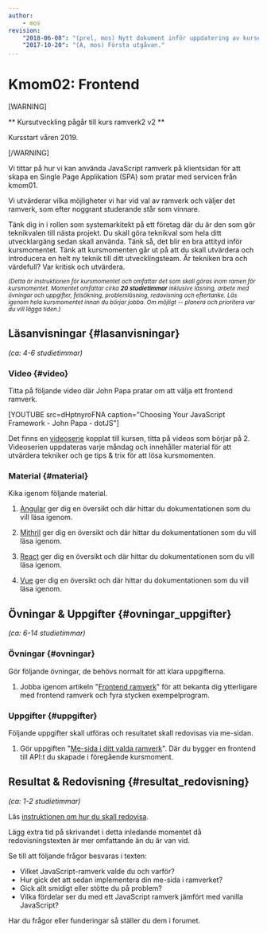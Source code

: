 ```yaml
---
author:
    - mos
revision:
    "2018-06-08": "(prel, mos) Nytt dokument inför uppdatering av kursen."
    "2017-10-20": "(A, mos) Första utgåvan."
...
```

Kmom02: Frontend
==================================

[WARNING]

** Kursutveckling pågår till kurs ramverk2 v2 **

Kursstart våren 2019.

[/WARNING]

Vi tittar på hur vi kan använda JavaScript ramverk på klientsidan för att skapa en Single Page Applikation (SPA) som pratar med servicen från kmom01.

Vi utvärderar vilka möjligheter vi har vid val av ramverk och väljer det ramverk, som efter noggrant studerande står som vinnare.



<!--more-->



Tänk dig in i rollen som systemarkitekt på ett företag där du är den som gör teknikvalen till nästa projekt. Du skall göra teknikval som hela ditt utvecklargäng sedan skall använda. Tänk så, det blir en bra attityd inför kursmomentet. Tänk att kursmomenten går ut på att du skall utvärdera och introducera en helt ny teknik till ditt utvecklingsteam. Är tekniken bra och värdefull? Var kritisk och utvärdera.



<small><i>(Detta är instruktionen för kursmomentet och omfattar det som skall göras inom ramen för kursmomentet. Momentet omfattar cirka **20 studietimmar** inklusive läsning, arbete med övningar och uppgifter, felsökning, problemlösning, redovisning och eftertanke. Läs igenom hela kursmomentet innan du börjar jobba. Om möjligt -- planera och prioritera var du vill lägga tiden.)</i></small>



Läsanvisningar  {#lasanvisningar}
---------------------------------

*(ca: 4-6 studietimmar)*

### Video  {#video}

Titta på följande video där John Papa pratar om att välja ett frontend ramverk.

[YOUTUBE src=dHptnyroFNA caption="Choosing Your JavaScript Framework - John Papa - dotJS"]

Det finns en [videoserie](https://www.youtube.com/playlist?list=PLKtP9l5q3ce--Z6iuqvY-UfAN6vWhHpmZ) kopplat till kursen, titta på videos som börjar på 2. Videoserien uppdateras varje måndag och innehåller material för att utvärdera tekniker och ge tips & trix för att lösa kursmomenten.



### Material {#material}

Kika igenom följande material.

1. [Angular](https://angular.io/) ger dig en översikt och där hittar du dokumentationen som du vill läsa igenom.

1. [Mithril](https://mithril.js.org/) ger dig en översikt och där hittar du dokumentationen som du vill läsa igenom.

1. [React](https://reactjs.org/) ger dig en översikt och där hittar du dokumentationen som du vill läsa igenom.

1. [Vue](https://vuejs.org/) ger dig en översikt och där hittar du dokumentationen som du vill läsa igenom.



Övningar & Uppgifter  {#ovningar_uppgifter}
-------------------------------------------

*(ca: 6-14 studietimmar)*



### Övningar {#ovningar}

Gör följande övningar, de behövs normalt för att klara uppgifterna.

1. Jobba igenom artikeln "[Frontend ramverk](kunskap/frontend-ramverk)" för att bekanta dig ytterligare med frontend ramverk och fyra stycken exempelprogram.



### Uppgifter {#uppgifter}

Följande uppgifter skall utföras och resultatet skall redovisas via me-sidan.

1. Gör uppgiften "[Me-sida i ditt valda ramverk](uppgift/me-sida-i-ditt-valda-ramverk)". Där du bygger en frontend till API:t du skapade i föregående kursmoment.



Resultat & Redovisning  {#resultat_redovisning}
-----------------------------------------------

*(ca: 1-2 studietimmar)*

Läs [instruktionen om hur du skall redovisa](./../redovisa).

Lägg extra tid på skrivandet i detta inledande momentet då redovisningstexten är mer omfattande än du är van vid.

Se till att följande frågor besvaras i texten:

* Vilket JavaScript-ramverk valde du och varför?
* Hur gick det att sedan implementera din me-sida i ramverket?
* Gick allt smidigt eller stötte du på problem?
* Vilka fördelar ser du med ett JavaScript ramverk jämfört med vanilla JavaScript?

Har du frågor eller funderingar så ställer du dem i forumet.
